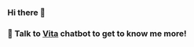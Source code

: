 ### Hi there 👋

### 💬 Talk to [Vita](https://hmabuhabib.github.io/) chatbot to get to know me more! 
<!--
**HMABUHABIB/HMABUHABIB** is a ✨ _special_ ✨ repository because its `README.md` (this file) appears on your GitHub profile.

-->
